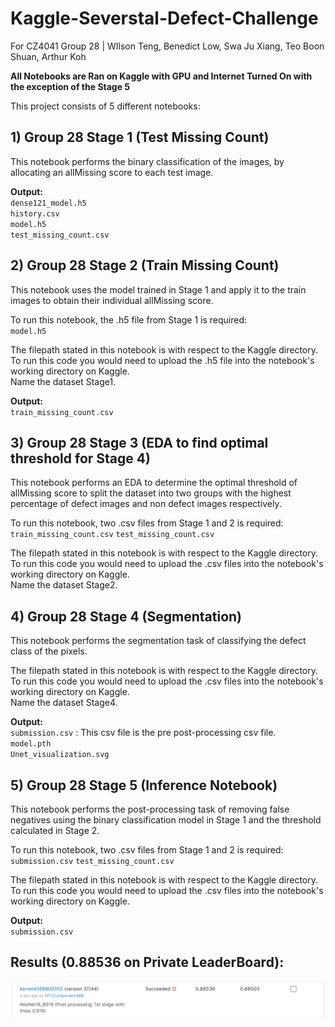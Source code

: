 # Kaggle-Severstal-Defect-Challenge
For CZ4041 Group 28 | WIlson Teng, Benedict Low, Swa Ju Xiang, Teo Boon Shuan, Arthur Koh

**All Notebooks are Ran on Kaggle with GPU and Internet Turned On with the exception of the Stage 5**

This project consists of 5 different notebooks:        

## 1) **Group 28 Stage 1 (Test Missing Count)**        
This notebook performs the binary classification of the images, by allocating an allMissing score to each test image.       
                      
**Output:**          
	`dense121_model.h5`            
	`history.csv`               
	`model.h5`                  
	`test_missing_count.csv`            
                   
## 2) **Group 28 Stage 2 (Train Missing Count)**                     
This notebook uses the model trained in Stage 1 and apply it to the train images to obtain their individual allMissing score.                  

To run this notebook, the .h5 file from Stage 1 is required:                    
	`model.h5`                     
	     
The filepath stated in this notebook is with respect to the Kaggle directory.                   
To run this code you would need to upload the .h5 file into the notebook's working directory on Kaggle.                    
Name the dataset Stage1.                   
	
**Output:**                      
	`train_missing_count.csv`                             

## 3) **Group 28 Stage 3 (EDA to find optimal threshold for Stage 4)**                             
This notebook performs an EDA to determine the optimal threshold of allMissing score to split the dataset into two groups with the highest percentage of defect images and non defect images respectively.                    
                 
To run this notebook, two .csv files from Stage 1 and 2 is required:
	`train_missing_count.csv`
	`test_missing_count.csv`
	           
The filepath stated in this notebook is with respect to the Kaggle directory. 
To run this code you would need to upload the .csv files into the notebook's working directory on Kaggle.                        
Name the dataset Stage2.
                            
## 4) Group 28 Stage 4 (Segmentation)    
This notebook performs the segmentation task of classifying the defect class of the pixels.                    
                	           
The filepath stated in this notebook is with respect to the Kaggle directory. 
To run this code you would need to upload the .csv files into the notebook's working directory on Kaggle.                        
Name the dataset Stage4.

**Output:**                      
	`submission.csv` : This csv file is the pre post-processing csv file.                   
        `model.pth`                    
        `Unet_visualization.svg`                      

## 5) Group 28 Stage 5 (Inference Notebook)                           
This notebook performs the post-processing task of removing false negatives using the binary classification model in Stage 1 and the threshold calculated in Stage 2.                    
                 
To run this notebook, two .csv files from Stage 1 and 2 is required:
         `submission.csv`
	`test_missing_count.csv`

The filepath stated in this notebook is with respect to the Kaggle directory. 
To run this code you would need to upload the .csv files into the notebook's working directory on Kaggle.    
	           
**Output:**                      
	`submission.csv`


## Results (0.88536 on Private LeaderBoard):
![Submission Results](/images/results.png)

